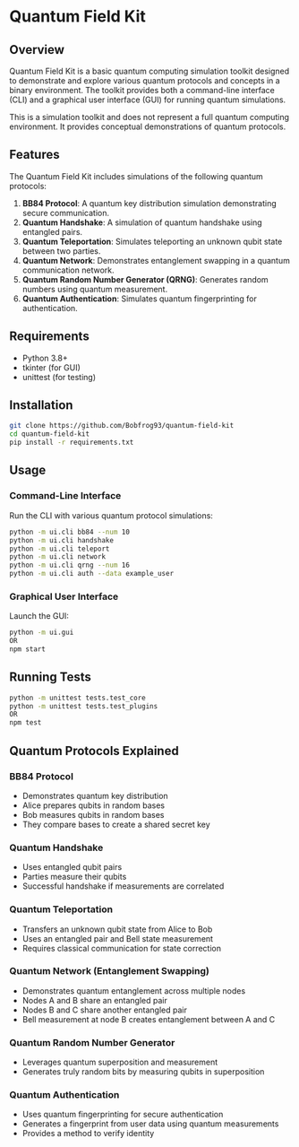 # Quantum Field Kit

## Overview

Quantum Field Kit is a basic quantum computing simulation toolkit designed to demonstrate and explore various quantum protocols and concepts in a binary environment. The toolkit provides both a command-line interface (CLI) and a graphical user interface (GUI) for running quantum simulations.

This is a simulation toolkit and does not represent a full quantum computing environment. It provides conceptual demonstrations of quantum protocols.

## Features

The Quantum Field Kit includes simulations of the following quantum protocols:

1. **BB84 Protocol**: A quantum key distribution simulation demonstrating secure communication.
2. **Quantum Handshake**: A simulation of quantum handshake using entangled pairs.
3. **Quantum Teleportation**: Simulates teleporting an unknown qubit state between two parties.
4. **Quantum Network**: Demonstrates entanglement swapping in a quantum communication network.
5. **Quantum Random Number Generator (QRNG)**: Generates random numbers using quantum measurement.
6. **Quantum Authentication**: Simulates quantum fingerprinting for authentication.


## Requirements

- Python 3.8+
- tkinter (for GUI)
- unittest (for testing)

## Installation

```bash
git clone https://github.com/Bobfrog93/quantum-field-kit
cd quantum-field-kit
pip install -r requirements.txt
```

## Usage

### Command-Line Interface

Run the CLI with various quantum protocol simulations:

```bash
python -m ui.cli bb84 --num 10
python -m ui.cli handshake
python -m ui.cli teleport
python -m ui.cli network
python -m ui.cli qrng --num 16
python -m ui.cli auth --data example_user
```

### Graphical User Interface

Launch the GUI:

```bash
python -m ui.gui
OR
npm start
```

## Running Tests

```bash
python -m unittest tests.test_core
python -m unittest tests.test_plugins
OR
npm test
```

## Quantum Protocols Explained

### BB84 Protocol
- Demonstrates quantum key distribution
- Alice prepares qubits in random bases
- Bob measures qubits in random bases
- They compare bases to create a shared secret key

### Quantum Handshake
- Uses entangled qubit pairs
- Parties measure their qubits
- Successful handshake if measurements are correlated

### Quantum Teleportation
- Transfers an unknown qubit state from Alice to Bob
- Uses an entangled pair and Bell state measurement
- Requires classical communication for state correction

### Quantum Network (Entanglement Swapping)
- Demonstrates quantum entanglement across multiple nodes
- Nodes A and B share an entangled pair
- Nodes B and C share another entangled pair
- Bell measurement at node B creates entanglement between A and C

### Quantum Random Number Generator
- Leverages quantum superposition and measurement
- Generates truly random bits by measuring qubits in superposition

### Quantum Authentication
- Uses quantum fingerprinting for secure authentication
- Generates a fingerprint from user data using quantum measurements
- Provides a method to verify identity
